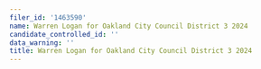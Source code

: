 ```yaml
---
filer_id: '1463590'
name: Warren Logan for Oakland City Council District 3 2024
candidate_controlled_id: ''
data_warning: ''
title: Warren Logan for Oakland City Council District 3 2024
---
```

